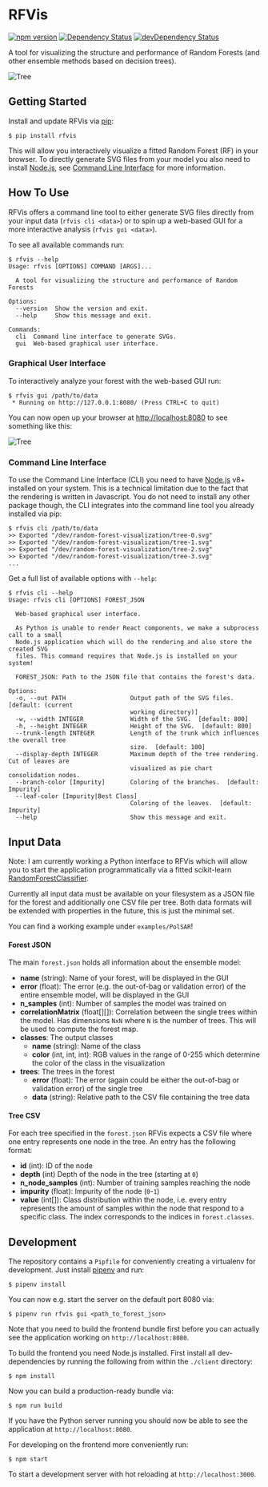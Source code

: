 # RFVis

[![npm version](https://badge.fury.io/js/rfvis.svg)](https://www.npmjs.com/package/rfvis)
[![Dependency Status](https://david-dm.org/birnbaum/rfvis.svg)](https://david-dm.org/birnbaum/rfvis)
[![devDependency Status](https://david-dm.org/birnbaum/rfvis/dev-status.svg)](https://david-dm.org/birnbaum/rfvis#info=devDependencies)

A tool for visualizing the structure and performance of Random Forests (and other ensemble methods based on decision trees).

![Tree](images/tree.png)

## Getting Started 

Install and update RFVis via [pip](https://pip.pypa.io/en/stable/quickstart/):

```
$ pip install rfvis
```

This will allow you interactively visualize a fitted Random Forest (RF) in your
browser. To directly generate SVG files from your model you also need to install
[Node.js](https://nodejs.org/en/download/), see [Command Line Interface](#command-line-interface) for more information.


## How To Use

RFVis offers a command line tool to either generate SVG files directly from
your input data (`rfvis cli <data>`) or to spin up a web-based GUI for a more
interactive analysis (`rfvis gui <data>`).

To see all available commands run:
```
$ rfvis --help
Usage: rfvis [OPTIONS] COMMAND [ARGS]...

  A tool for visualizing the structure and performance of Random Forests

Options:
  --version  Show the version and exit.
  --help     Show this message and exit.

Commands:
  cli  Command line interface to generate SVGs.
  gui  Web-based graphical user interface.
```

### Graphical User Interface

To interactively analyze your forest with the web-based GUI run:
```
$ rfvis gui /path/to/data
 * Running on http://127.0.0.1:8080/ (Press CTRL+C to quit)
```
You can now open up your browser at <http://localhost:8080> to see something like this:

![Tree](images/screenshot.png)


### Command Line Interface

To use the Command Line Interface (CLI) you need to have
[Node.js](https://nodejs.org/en/download/) v8+ installed on your system. This
is a technical limitation due to the fact that the rendering is written in
Javascript. You do not need to install any other package though, the CLI
integrates into the command line tool you already installed via pip:
```
$ rfvis cli /path/to/data
>> Exported "/dev/random-forest-visualization/tree-0.svg"
>> Exported "/dev/random-forest-visualization/tree-1.svg"
>> Exported "/dev/random-forest-visualization/tree-2.svg"
>> Exported "/dev/random-forest-visualization/tree-3.svg"
...
```

Get a full list of available options with `--help`:
```
$ rfvis cli --help
Usage: rfvis cli [OPTIONS] FOREST_JSON

  Web-based graphical user interface.

  As Python is unable to render React components, we make a subprocess call to a small
  Node.js application which will do the rendering and also store the created SVG
  files. This command requires that Node.js is installed on your system!

  FOREST_JSON: Path to the JSON file that contains the forest's data.

Options:
  -o, --out PATH                  Output path of the SVG files.  [default: (current
                                  working directory)]
  -w, --width INTEGER             Width of the SVG.  [default: 800]
  -h, --height INTEGER            Height of the SVG.  [default: 800]
  --trunk-length INTEGER          Length of the trunk which influences the overall tree
                                  size.  [default: 100]
  --display-depth INTEGER         Maximum depth of the tree rendering. Cut of leaves are
                                  visualized as pie chart consolidation nodes.
  --branch-color [Impurity]       Coloring of the branches.  [default: Impurity]
  --leaf-color [Impurity|Best Class]
                                  Coloring of the leaves.  [default: Impurity]
  --help                          Show this message and exit.
```


## Input Data

Note: I am currently working a Python interface to RFVis which will allow
you to start the application programmatically via a fitted scikit-learn
[RandomForestClassifier](https://scikit-learn.org/stable/modules/generated/sklearn.ensemble.RandomForestClassifier.html).

Currently all input data must be available on your filesystem as a JSON file
for the forest and additionally one CSV file per tree. Both data formats will
be extended with properties in the future, this is just the minimal set.

You can find a working example under `examples/PolSAR`!


#### Forest JSON

The main `forest.json` holds all information about the ensemble model:

- **name** (string): Name of your forest, will be displayed in the GUI
- **error** (float): The error (e.g. the out-of-bag or validation error) of the 
    entire ensemble model, will be displayed in the GUI
- **n_samples** (int): Number of samples the model was trained on
- **correlationMatrix** (float[][]): Correlation between the single trees within
    the model. Has dimensions `NxN` where `N` is the number of trees.
    This will be used to compute the forest map. 
- **classes**: The output classes
    - **name** (string): Name of the class
    - **color** (int, int, int): RGB values in the range of 0-255 which
        determine the color of the class in the visualization
- **trees**: The trees in the forest
    - **error** (float): The error (again could be either the out-of-bag or
        validation error) of the single tree
    - **data** (string): Relative path to the CSV file containing the tree data


#### Tree CSV

For each tree specified in the `forest.json` RFVis expects a CSV file where one
entry represents one node in the tree. An entry has the following format:

- **id** (int): ID of the node
- **depth** (int) Depth of the node in the tree (starting at `0`)
- **n_node_samples** (int): Number of training samples reaching the node
- **impurity** (float): Impurity of the node (`0`-`1`)
- **value** (int[]): Class distribution within the node, i.e. every entry 
    represents the amount of samples within the node that respond to a specific 
    class. The index corresponds to the indices in `forest.classes`.


## Development

The repository contains a `Pipfile` for conveniently creating a virtualenv
for development. Just install [pipenv](https://pipenv.readthedocs.io/en/latest/)
and run:

```
$ pipenv install
```

You can now e.g. start the server on the default port 8080 via:

```
$ pipenv run rfvis gui <path_to_forest_json>
```

Note that you need to build the frontend bundle first before you can
actually see the application working on `http://localhost:8080`.

To build the frontend you need Node.js installed. First install all 
dev-dependencies by running the following 
from within the `./client` directory:

```
$ npm install
```

Now you can build a production-ready bundle via:

```
$ npm run build
```

If you have the Python server running you should now be able to see the
application at `http://localhost:8080`.

For developing on the frontend more conveniently run:

```
$ npm start
```

To start a development server with hot reloading at `http://localhost:3000`.
